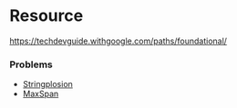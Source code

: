 # Resource
https://techdevguide.withgoogle.com/paths/foundational/

### Problems
- [Stringplosion](https://techdevguide.withgoogle.com/paths/foundational/stringsplosion-problem-ccocodcode/#)
- [MaxSpan](https://techdevguide.withgoogle.com/paths/foundational/maxspan-problem-return-largest-span-array/#!)